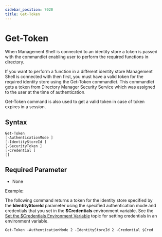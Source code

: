 ```yaml
---
sidebar_position: 7020
title: Get-Token
---
```


# Get-Token

When Management Shell is connected to an identity store a token is passed with the commandlet enabling user to perform the required functions in directory.

If you want to perform a function in a different identity store Management Shell is connected with then first, you must have a valid token for the required identity store using the Get-Token commandlet. This commandlet gets a token from Directory Manager Security Service which was assigned to the user at the time of authentication.

Get-Token command is also used to get a valid token in case of token expires in a session.

## Syntax

```
Get-Token  
[-AuthenticationMode ]  
[-IdentityStoreId ]  
[-SecurityToken ]  
[-Credential ]  
[]
```
## Required Parameter

* None

Example:

The following command returns a token for the identity store specified by the **IdentityStoreId** parameter using the specified authentication mode and credentials that you set in the **$Credentials** environment variable. See the [Set the $Credentials Environment Variable](../Parameters/SettheCredential "Set the $Credentials Environment Variable") topic for setting credentials in an environment variable.

```
Get-Token -AuthenticationMode 2 -IdentityStoreId 2 -Credential $Cred
```